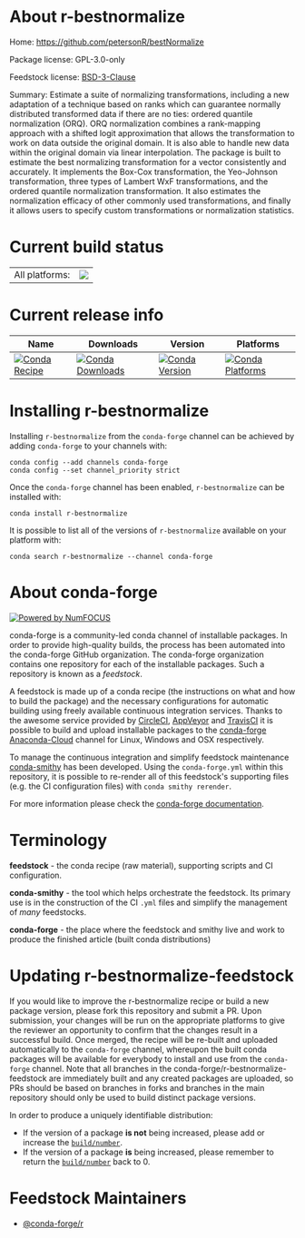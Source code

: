 About r-bestnormalize
=====================

Home: https://github.com/petersonR/bestNormalize

Package license: GPL-3.0-only

Feedstock license: [BSD-3-Clause](https://github.com/conda-forge/r-bestnormalize-feedstock/blob/master/LICENSE.txt)

Summary: Estimate a suite of normalizing transformations, including a new adaptation of a technique based on ranks which can guarantee normally distributed transformed data if there are no ties: ordered quantile normalization (ORQ). ORQ normalization combines a rank-mapping approach with a shifted logit approximation that allows the transformation to work on data outside the original domain. It is also able to handle new data within the original domain via linear interpolation. The package is built to estimate the best normalizing transformation for a vector consistently and accurately. It implements the Box-Cox transformation, the Yeo-Johnson transformation, three types of Lambert WxF transformations, and the ordered quantile normalization transformation. It also estimates the normalization efficacy of other commonly used transformations, and finally it allows users to specify custom transformations or normalization statistics.

Current build status
====================


<table><tr><td>All platforms:</td>
    <td>
      <a href="https://dev.azure.com/conda-forge/feedstock-builds/_build/latest?definitionId=11269&branchName=master">
        <img src="https://dev.azure.com/conda-forge/feedstock-builds/_apis/build/status/r-bestnormalize-feedstock?branchName=master">
      </a>
    </td>
  </tr>
</table>

Current release info
====================

| Name | Downloads | Version | Platforms |
| --- | --- | --- | --- |
| [![Conda Recipe](https://img.shields.io/badge/recipe-r--bestnormalize-green.svg)](https://anaconda.org/conda-forge/r-bestnormalize) | [![Conda Downloads](https://img.shields.io/conda/dn/conda-forge/r-bestnormalize.svg)](https://anaconda.org/conda-forge/r-bestnormalize) | [![Conda Version](https://img.shields.io/conda/vn/conda-forge/r-bestnormalize.svg)](https://anaconda.org/conda-forge/r-bestnormalize) | [![Conda Platforms](https://img.shields.io/conda/pn/conda-forge/r-bestnormalize.svg)](https://anaconda.org/conda-forge/r-bestnormalize) |

Installing r-bestnormalize
==========================

Installing `r-bestnormalize` from the `conda-forge` channel can be achieved by adding `conda-forge` to your channels with:

```
conda config --add channels conda-forge
conda config --set channel_priority strict
```

Once the `conda-forge` channel has been enabled, `r-bestnormalize` can be installed with:

```
conda install r-bestnormalize
```

It is possible to list all of the versions of `r-bestnormalize` available on your platform with:

```
conda search r-bestnormalize --channel conda-forge
```


About conda-forge
=================

[![Powered by NumFOCUS](https://img.shields.io/badge/powered%20by-NumFOCUS-orange.svg?style=flat&colorA=E1523D&colorB=007D8A)](http://numfocus.org)

conda-forge is a community-led conda channel of installable packages.
In order to provide high-quality builds, the process has been automated into the
conda-forge GitHub organization. The conda-forge organization contains one repository
for each of the installable packages. Such a repository is known as a *feedstock*.

A feedstock is made up of a conda recipe (the instructions on what and how to build
the package) and the necessary configurations for automatic building using freely
available continuous integration services. Thanks to the awesome service provided by
[CircleCI](https://circleci.com/), [AppVeyor](https://www.appveyor.com/)
and [TravisCI](https://travis-ci.com/) it is possible to build and upload installable
packages to the [conda-forge](https://anaconda.org/conda-forge)
[Anaconda-Cloud](https://anaconda.org/) channel for Linux, Windows and OSX respectively.

To manage the continuous integration and simplify feedstock maintenance
[conda-smithy](https://github.com/conda-forge/conda-smithy) has been developed.
Using the ``conda-forge.yml`` within this repository, it is possible to re-render all of
this feedstock's supporting files (e.g. the CI configuration files) with ``conda smithy rerender``.

For more information please check the [conda-forge documentation](https://conda-forge.org/docs/).

Terminology
===========

**feedstock** - the conda recipe (raw material), supporting scripts and CI configuration.

**conda-smithy** - the tool which helps orchestrate the feedstock.
                   Its primary use is in the construction of the CI ``.yml`` files
                   and simplify the management of *many* feedstocks.

**conda-forge** - the place where the feedstock and smithy live and work to
                  produce the finished article (built conda distributions)


Updating r-bestnormalize-feedstock
==================================

If you would like to improve the r-bestnormalize recipe or build a new
package version, please fork this repository and submit a PR. Upon submission,
your changes will be run on the appropriate platforms to give the reviewer an
opportunity to confirm that the changes result in a successful build. Once
merged, the recipe will be re-built and uploaded automatically to the
`conda-forge` channel, whereupon the built conda packages will be available for
everybody to install and use from the `conda-forge` channel.
Note that all branches in the conda-forge/r-bestnormalize-feedstock are
immediately built and any created packages are uploaded, so PRs should be based
on branches in forks and branches in the main repository should only be used to
build distinct package versions.

In order to produce a uniquely identifiable distribution:
 * If the version of a package **is not** being increased, please add or increase
   the [``build/number``](https://docs.conda.io/projects/conda-build/en/latest/resources/define-metadata.html#build-number-and-string).
 * If the version of a package **is** being increased, please remember to return
   the [``build/number``](https://docs.conda.io/projects/conda-build/en/latest/resources/define-metadata.html#build-number-and-string)
   back to 0.

Feedstock Maintainers
=====================

* [@conda-forge/r](https://github.com/conda-forge/r/)

